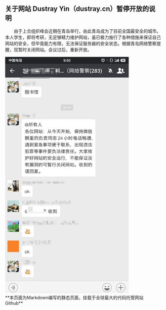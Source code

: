 ## 关于网站 Dustray Yin（dustray.cn）暂停开放的说明

　　由于上合组织峰会近期在青岛举行，由此青岛成为了目前全国最安全的城市。本人学生，即将考研，无足够精力维护网站，虽已极力施行了各种措施来保证自己网站的安全，但毕竟能力有限，无法保证服务器的安全状态。根据青岛网络警察提醒，现暂时关闭网站。会议过后，重新开放。

<img src="/source.jpg" width="400"/>
<br/>
**本页面为Markdown编写的静态页面，挂载于全球最大的代码托管网站Github**
